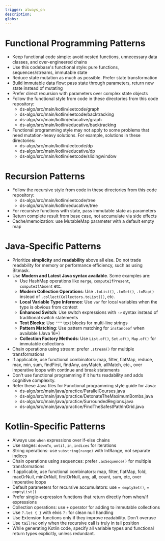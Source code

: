 ```yaml
---
trigger: always_on
description: 
globs: 
---
```


# Functional Programming Patterns
- Keep functional code simple: avoid nested functions, unnecessary data classes, and over-engineered chains
- Use this codebase's functional style: pure functions, sequences/streams, immutable state
- Reduce state mutation as much as possible. Prefer state transformation
- Build immutable data flow: pass state through parameters, return new state instead of mutating
- Prefer direct recursion with parameters over complex state objects
- Follow the functional style from code in these directories from this code repository:
  - ds-algo/src/main/kotlin/leetcode/graph
  - ds-algo/src/main/kotlin/leetcode/backtracking
  - ds-algo/src/main/kotlin/educative/graph
  - ds-algo/src/main/kotlin/educative/backtracking
- Functional programming style may not apply to some problems that need mutation-heavy solutions. For example, solutions in these directories:
   - ds-algo/src/main/kotlin/leetcode/dp
   - ds-algo/src/main/kotlin/educative/dp
   - ds-algo/src/main/kotlin/leetcode/slidingwindow

# Recursion Patterns
- Follow the recursive style from code in these directories from this code repository:
  - ds-algo/src/main/kotlin/leetcode/tree
  - ds-algo/src/main/kotlin/educative/tree
- For recursive functions with state, pass immutable state as parameters
- Return complete result from base case, not accumulate via side effects
- Cache/memoization: use MutableMap parameter with a default empty map   

# Java-Specific Patterns
- Prioritize **simplicity** and **readability** above all else. Do not trade readability for memory or performance efficiency, such as using Bitmask.
- Use **Modern and Latest Java syntax available**. Some examples are:
  - Use HashMap operations like `merge`, `computeIfPresent`, `computeIfAbsent` etc. 
  - **Modern Collection Operations**: Use `.toList()`, `.toSet()`, `.toMap()` instead of `.collect(Collectors.toList())`, etc.
  - **Local Variable Type Inference**: Use `var` for local variables when the type is obvious from context
  - **Enhanced Switch**: Use switch expressions with `->` syntax instead of traditional switch statements
  - **Text Blocks**: Use `"""` text blocks for multi-line strings
  - **Pattern Matching**: Use pattern matching for `instanceof` when available (Java 16+)
  - **Collection Factory Methods**: Use `List.of()`, `Set.of()`, `Map.of()` for immutable collections
- Chain operations using stream: prefer `.stream()` for multiple transformations
- If applicable, use functional combinators: map, filter, flatMap, reduce, max, min, sum, findFirst, findAny, anyMatch, allMatch, etc., over imperative loops with continue and break statements
- Don't use functional programming if it hurts readability and adds cognitive complexity.
- Refer these Java files for Functional programming style guide for Java:
  - ds-algo/src/main/java/practice/ParallelCourses.java
  - ds-algo/src/main/java/practice/DetonateTheMaximumBombs.java
  - ds-algo/src/main/java/practice/SurroundedRegions.java
  - ds-algo/src/main/java/practice/FindTheSafestPathInGrid.java

# Kotlin-Specific Patterns
- Always use `when` expressions over if-else chains
- Use ranges: `downTo`, `until`, `in`, `indices` for iterations
- String operations: use `substring(range)` with IntRange, not separate indices
- Chain operations using sequences: prefer `.asSequence()` for multiple transformations
- If applicable, use functional combinators: map, filter, flatMap, fold, maxOrNull, minOrNull, firstOrNull, any, all, count, sum, etc, over imperative loops
- Default parameters for recursive accumulators: use `= emptySet()`, `= emptyList()`
- Prefer single-expression functions that return directly from when/if expressions
- Collection operations: use `+` operator for adding to immutable collections
- Use `?.let { }` with elvis `?:` for clean null handling
- Use Extension functions only if they improve readability. Don't overuse
- Use `tailrec` only when the recursive call is truly in tail position
- While generating Kotlin code, specify all variable types and functional return types explicitly, unless redundant.